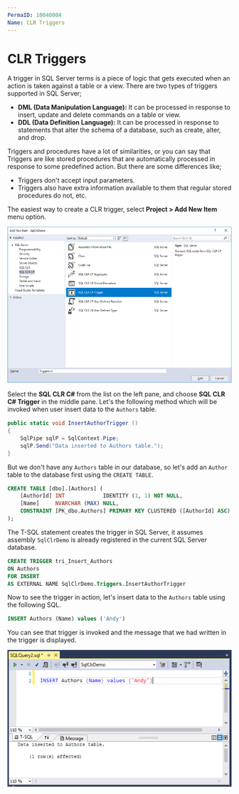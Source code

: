 ```yaml
---
PermaID: 10040004
Name: CLR Triggers
---
```


# CLR Triggers

A trigger in SQL Server terms is a piece of logic that gets executed when an action is taken against a table or a view. There are two types of triggers supported in SQL Server; 

 - **DML (Data Manipulation Language):** It can be processed in response to insert, update and delete commands on a table or view.
 - **DDL (Data Definition Language):** It can be processed in response to statements that alter the schema of a database, such as create, alter, and drop.

Triggers and procedures have a lot of similarities, or you can say that Triggers are like stored procedures that are automatically processed in response to some predefined action. But there are some differences like;
 
 - Triggers don't accept input parameters. 
 - Triggers also have extra information available to them that regular stored procedures do not, etc.

The easiest way to create a CLR trigger, select **Project > Add New Item** menu option.

<img src="https://raw.githubusercontent.com/zzzprojects/sqlclr-tutorial/master/docs/images/clr-triggers1.png">

Select the **SQL CLR C#** from the list on the left pane, and choose **SQL CLR C# Trigger** in the middle pane. Let's the following method which will be invoked when user insert data to the `Authors` table.

```csharp
public static void InsertAuthorTrigger ()
{
    SqlPipe sqlP = SqlContext.Pipe;
    sqlP.Send("Data inserted to Authors table.");
}
```

But we don't have any `Authors` table in our database, so let's add an `Author` table to the database first using the `CREATE TABLE`.

```sql
CREATE TABLE [dbo].[Authors] (
    [AuthorId] INT            IDENTITY (1, 1) NOT NULL,
    [Name]     NVARCHAR (MAX) NULL,
    CONSTRAINT [PK_dbo.Authors] PRIMARY KEY CLUSTERED ([AuthorId] ASC)
);
``` 

The T-SQL statement creates the trigger in SQL Server, it assumes assembly `SqlClrDemo` is already registered in the current SQL Server database.

```sql
CREATE TRIGGER tri_Insert_Authors
ON Authors
FOR INSERT
AS EXTERNAL NAME SqlClrDemo.Triggers.InsertAuthorTrigger
```

Now to see the trigger in action, let's insert data to the `Authors` table using the following SQL.

```sql
INSERT Authors (Name) values ('Andy')
```

You can see that trigger is invoked and the message that we had written in the trigger is displayed.

<img src="https://raw.githubusercontent.com/zzzprojects/sqlclr-tutorial/master/docs/images/clr-triggers2.png">
